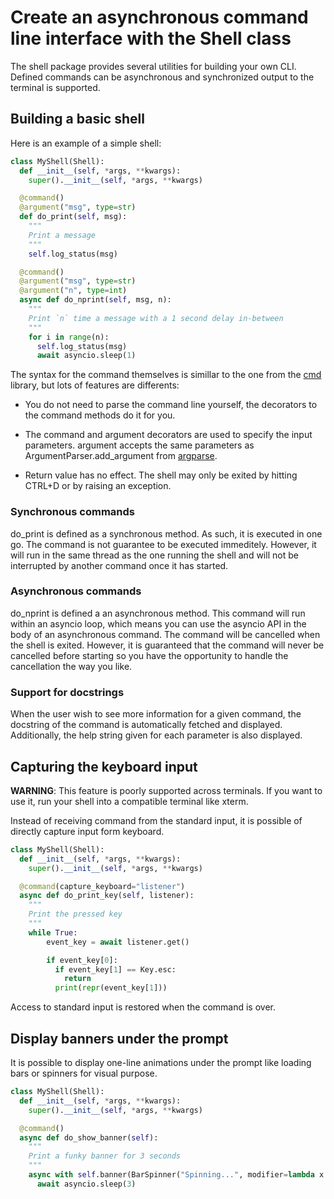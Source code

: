 # Create an asynchronous command line interface with the Shell class

The shell package provides several utilities for building your own CLI. Defined commands can be asynchronous and synchronized output to the terminal is supported.

## Building a basic shell

Here is an example of a simple shell:

```python
class MyShell(Shell):
  def __init__(self, *args, **kwargs):
    super().__init__(self, *args, **kwargs)

  @command()
  @argument("msg", type=str)
  def do_print(self, msg):
    """
    Print a message
    """
    self.log_status(msg)

  @command()
  @argument("msg", type=str)
  @argument("n", type=int)
  async def do_nprint(self, msg, n):
    """
    Print `n` time a message with a 1 second delay in-between
    """
    for i in range(n):
      self.log_status(msg)
      await asyncio.sleep(1)
```

The syntax for the command themselves is simillar to the one from the [cmd](https://docs.python.org/3/library/cmd.html) library, but lots of features are differents:


* You do not need to parse the command line yourself, the decorators to the command methods do it for you.


* The command and argument decorators are used to specify the input parameters. argument accepts the same parameters as ArgumentParser.add_argument from [argparse](https://docs.python.org/3/library/argparse.html).


* Return value has no effect. The shell may only be exited by hitting CTRL+D or by raising an exception.

### Synchronous commands

do_print is defined as a synchronous method. As such, it is executed in one go. The command is not guarantee to be executed immeditely. However, it will run in the same thread as the one running the shell and will not be interrupted by another command once it has started.

### Asynchronous commands

do_nprint is defined a an asynchronous method. This command will run within an asyncio loop, which means you can use the asyncio API in the body of an asynchronous command. The command will be cancelled when the shell is exited. However, it is guaranteed that the command will never be cancelled before starting so you have the opportunity to handle the cancellation the way you like.

### Support for docstrings

When the user wish to see more information for a given command, the docstring of the command is automatically fetched and displayed. Additionally, the help string given for each parameter is also displayed.

## Capturing the keyboard input

**WARNING**: This feature is poorly supported across terminals. If you want to use it, run your shell into a compatible terminal like xterm.

Instead of receiving command from the standard input, it is possible of directly capture input form keyboard.

```python
class MyShell(Shell):
  def __init__(self, *args, **kwargs):
    super().__init__(self, *args, **kwargs)

  @command(capture_keyboard="listener")
  async def do_print_key(self, listener):
    """
    Print the pressed key
    """
    while True:
        event_key = await listener.get()

        if event_key[0]:
          if event_key[1] == Key.esc:
            return
          print(repr(event_key[1]))
```

Access to standard input is restored when the command is over.

## Display banners under the prompt

It is possible to display one-line animations under the prompt like loading bars or spinners for visual purpose.

```python
class MyShell(Shell):
  def __init__(self, *args, **kwargs):
    super().__init__(self, *args, **kwargs)

  @command()
  async def do_show_banner(self):
    """
    Print a funky banner for 3 seconds
    """
    async with self.banner(BarSpinner("Spinning...", modifier=lambda x: tmg.in_black(tmg.on_cyan(x))), refresh_delay_s=60e-3):
      await asyncio.sleep(3)
```
